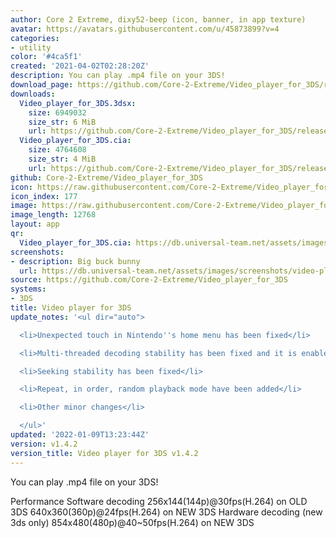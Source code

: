 ```yaml
---
author: Core 2 Extreme, dixy52-beep (icon, banner, in app texture)
avatar: https://avatars.githubusercontent.com/u/45873899?v=4
categories:
- utility
color: '#4ca5f1'
created: '2021-04-02T02:28:20Z'
description: You can play .mp4 file on your 3DS!
download_page: https://github.com/Core-2-Extreme/Video_player_for_3DS/releases
downloads:
  Video_player_for_3DS.3dsx:
    size: 6949032
    size_str: 6 MiB
    url: https://github.com/Core-2-Extreme/Video_player_for_3DS/releases/download/v1.4.2/Video_player_for_3DS.3dsx
  Video_player_for_3DS.cia:
    size: 4764608
    size_str: 4 MiB
    url: https://github.com/Core-2-Extreme/Video_player_for_3DS/releases/download/v1.4.2/Video_player_for_3DS.cia
github: Core-2-Extreme/Video_player_for_3DS
icon: https://raw.githubusercontent.com/Core-2-Extreme/Video_player_for_3DS/main/resource/icon.png
icon_index: 177
image: https://raw.githubusercontent.com/Core-2-Extreme/Video_player_for_3DS/main/resource/banner.png
image_length: 12768
layout: app
qr:
  Video_player_for_3DS.cia: https://db.universal-team.net/assets/images/qr/video_player_for_3ds-cia.png
screenshots:
- description: Big buck bunny
  url: https://db.universal-team.net/assets/images/screenshots/video-player-for-3ds/big-buck-bunny.png
source: https://github.com/Core-2-Extreme/Video_player_for_3DS
systems:
- 3DS
title: Video player for 3DS
update_notes: '<ul dir="auto">

  <li>Unexpected touch in Nintendo''s home menu has been fixed</li>

  <li>Multi-threaded decoding stability has been fixed and it is enabled by default</li>

  <li>Seeking stability has been fixed</li>

  <li>Repeat, in order, random playback mode have been added</li>

  <li>Other minor changes</li>

  </ul>'
updated: '2022-01-09T13:23:44Z'
version: v1.4.2
version_title: Video player for 3DS v1.4.2
---
```

You can play .mp4 file on your 3DS!

Performance
Software decoding
256x144(144p)@30fps(H.264) on OLD 3DS
640x360(360p)@24fps(H.264) on NEW 3DS
Hardware decoding (new 3ds only)
854x480(480p)@40~50fps(H.264) on NEW 3DS